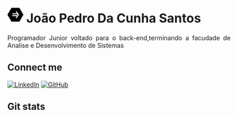 <h1>
    <a href="" ><img width="36px" src="if_5137012.png"></a>
    <span>João Pedro Da Cunha Santos<span>
</h1>
<p align="justify" >Programador Junior voltado para o back-end,terminando a facudade de Analise e Desenvolvimento de Sistemas</p>

## Connect me
[![LinkedIn](https://img.shields.io/badge/LinkedIn-black?style=for-the-badge&logo=LinkedIn)](https://www.linkedin.com/in/jo%C3%A3o-pedro-da-cunha-santos-2a7456254/)
[![GitHub](https://img.shields.io/badge/GitHub-black?style=for-the-badge&logo=GitHub)](https://github.com/joaoPedroDaCunha)

## Git stats
<!--## Hi there 👋

<!--
**joaoPedroDaCunha/joaoPedroDaCunha** is a ✨ _special_ ✨ repository because its `README.md` (this file) appears on your GitHub profile.

Here are some ideas to get you started:

- 🔭 I’m currently working on ...
- 🌱 I’m currently learning ...
- 👯 I’m looking to collaborate on ...
- 🤔 I’m looking for help with ...
- 💬 Ask me about ...
- 📫 How to reach me: ...
- 😄 Pronouns: ...
- ⚡ Fun fact: ...
-->
